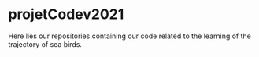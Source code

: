 # projetCodev2021
Here lies our repositories containing our code related to the learning of the trajectory of sea birds. 
